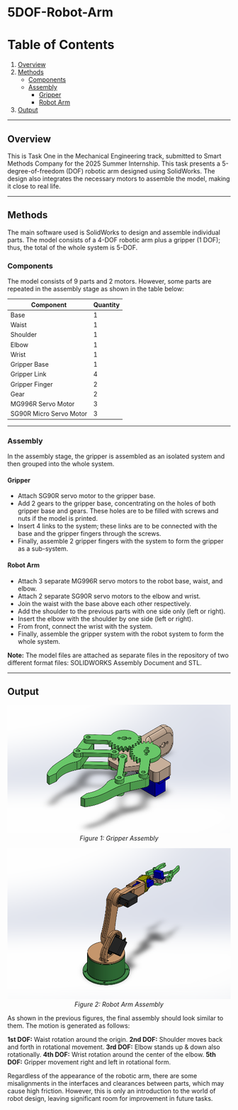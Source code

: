 # 5DOF-Robot-Arm

# Table of Contents

1. [Overview](#overview)
2. [Methods](#methods)
   - [Components](#components)
   - [Assembly](#assembly)
     - [Gripper](#gripper)
     - [Robot Arm](#robot-arm)
3. [Output](#output)

---

## Overview

This is Task One in the Mechanical Engineering track, submitted to Smart Methods Company for the 2025 Summer Internship. This task presents a 5-degree-of-freedom (DOF) robotic arm designed using SolidWorks. The design also integrates the necessary motors to assemble the model, making it close to real life.

---

## Methods

The main software used is SolidWorks to design and assemble individual parts. The model consists of a 4-DOF robotic arm plus a gripper (1 DOF); thus, the total of the whole system is 5-DOF.

### Components

The model consists of 9 parts and 2 motors. However, some parts are repeated in the assembly stage as shown in the table below:

| Component                           | Quantity |
|-------------------------------------|----------|
| Base                                | 1        |
| Waist                               | 1        |
| Shoulder                            | 1        |
| Elbow                               | 1        |
| Wrist                               | 1        |
| Gripper Base                        | 1        |
| Gripper Link                        | 4        |
| Gripper Finger                      | 2        |
| Gear                                | 2        |
| MG996R Servo Motor                  | 3        |
| SG90R Micro Servo Motor             | 3        |

---

### Assembly

In the assembly stage, the gripper is assembled as an isolated system and then grouped into the whole system.

#### Gripper

- Attach SG90R servo motor to the gripper base.
- Add 2 gears to the gripper base, concentrating on the holes of both gripper base and gears. These holes are to be filled with screws and nuts if the model is printed.
- Insert 4 links to the system; these links are to be connected with the base and the gripper fingers through the screws.
- Finally, assemble 2 gripper fingers with the system to form the gripper as a sub-system.

#### Robot Arm

- Attach 3 separate MG996R servo motors to the robot base, waist, and elbow.
- Attach 2 separate SG90R servo motors to the elbow and wrist.
- Join the waist with the base above each other respectively.
- Add the shoulder to the previous parts with one side only (left or right).
- Insert the elbow with the shoulder by one side (left or right).
- From front, connect the wrist with the system.
- Finally, assemble the gripper system with the robot system to form the whole system.

**Note:** The model files are attached as separate files in the repository of two different format files: SOLIDWORKS Assembly Document and STL.

---

## Output

<p align="center">
  <img src="Gripper.png" alt="Gripper Assembly">
  <br>
  <em>Figure 1: Gripper Assembly</em>
</p>

<p align="center">
  <img src="5DOF Robot Arm.png" alt="Robot Arm Assembly">
  <br>
  <em>Figure 2: Robot Arm Assembly</em>
</p>

As shown in the previous figures, the final assembly should look similar to them. The motion is generated as follows:

 **1st DOF:** Waist rotation around the origin.
 **2nd DOF:** Shoulder moves back and forth in rotational movement.
 **3rd DOF:** Elbow stands up & down also rotationally.
 **4th DOF:** Wrist rotation around the center of the elbow.
 **5th DOF:** Gripper movement right and left in rotational form.

Regardless of the appearance of the robotic arm, there are some misalignments in the interfaces and clearances between parts, which may cause high friction. However, this is only an introduction to the world of robot design, leaving significant room for improvement in future tasks.
